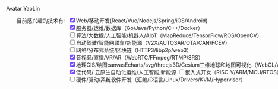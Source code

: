 Avatar
YaoLin

<head>
  <style>
    :root {
      --color-primary: #794cff;
      --col-span: 8;
      --total-cols: 24;
      --width-per: calc((var(--col-span) / var(--total-cols)) * 100%)
    }
    .row {
      display: flex;
    }
    .col-8 {
      flex: 0 0 var(--width-per)
    }
    .col-10 {
      --col-span: 10;
      flex: 0 0 var(--width-per)
    }
    .form-item-label {
      text-align: end;
    }
    .goodat {
      display: inline-flex;
      align-items: center;
      color: rgba(0,0,0,.88)
    }
    .goodat::after {
      content: ":";
      margin-inline-start: 2px;
      margin-inline-end: 8px;
    }
    .checkbox-wrapper {
      display: inline-flex;
      align-items: baseline;
    }
    .checkbox{
       /* input[type="checkbox"]:chekced {
            background-color:
            colro: 
        }
       */
      input[type="checkbox"] {
        accent-color: var(--color-primary)
      }
    }
    .checkbox + span {
      white-space: nowrap;
    }
  </style>
</head>
<div class="row">
  <div class="col-8 form-item-label"><label class="goodat">目前感兴趣的技术有</label></div>

<div class="col-10">
  <label class="checkbox-wrapper">
    <span class="checkbox"> <input type="checkbox" checked/> </span>
    <span> Web/移动开发(React/Vue/Nodejs/Spring/iOS/Android) </span>
  </label>
  <label class="checkbox-wrapper">
    <span class="checkbox"> <input type="checkbox" checked/> </span>
    <span> 服务器/运维/数据库（Go/Java/Python/C++/Docker） </span>
  </label>
  <label class="checkbox-wrapper">
    <span class="checkbox"> <input type="checkbox"/> </span>
    <span> 算法/大数据/人工智能/机器人/AIoT（MapReduce/TensorFlow/ROS/OpenCV） </span>
  </label>
  <label class="checkbox-wrapper">
    <span class="checkbox"> <input type="checkbox"/> </span>
    <span> 自动驾驶/智能网联车/新能源（V2X/AUTOSAR/OTA/CAN/FCEV）</span>
  </label>
  <label class="checkbox-wrapper">
    <span class="checkbox"> <input type="checkbox"/> </span>
    <span> 网络/分布式系统/区块链（HTTP3/libp2p/web3）</span>
  </label>
  <label class="checkbox-wrapper">
    <span class="checkbox"> <input type="checkbox" checked/> </span>
    <span> 音视频/直播/VR/AR（WebRTC/FFmpeg/RTMP/SRS）</span>
  </label>
  <label class="checkbox-wrapper">
    <span class="checkbox"> <input type="checkbox" checked/> </span>
    <span> 地理GIS/绘图canvasEcharts/svg/threejs3D/Cesium三维地球和地图可视化（WebGL/WebGIS）</span>
  </label>
  <label class="checkbox-wrapper">
    <span class="checkbox"> <input type="checkbox" checked/> </span>
    <span> 低代码/ 云原生自动化运维/人工智能,新能源</span>
  </label>
  <label class="checkbox-wrapper">
    <span class="checkbox"> <input type="checkbox"/> </span>
    <span> 嵌入式开发（RISC-V/ARM/MCU/RTOS）</span>
  </label>
  <label class="checkbox-wrapper">
    <span class="checkbox"> <input type="checkbox"/> </span>
    <span> 硬件/驱动/系统软件开发（汇编/C语言/Linux/Drivers/KVM/Hypervisor）</span>
  </label>
</div>
</div>


